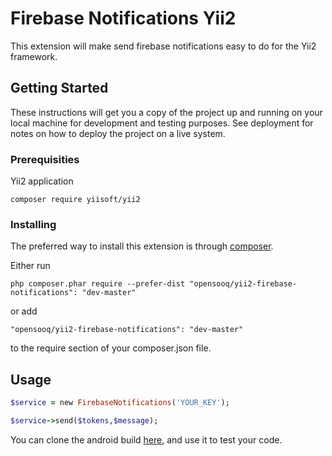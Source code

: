 # Firebase Notifications Yii2

This extension will make send firebase notifications easy to do for the Yii2 framework.

## Getting Started

These instructions will get you a copy of the project up and running on your local machine for development and testing purposes. See deployment for notes on how to deploy the project on a live system.

### Prerequisities

Yii2 application 
```
composer require yiisoft/yii2
```

### Installing

The preferred way to install this extension is through [composer](http://getcomposer.org/download/).

Either run

```
php composer.phar require --prefer-dist "opensooq/yii2-firebase-notifications": "dev-master"

```

or add

```
"opensooq/yii2-firebase-notifications": "dev-master"
```
to the require section of your composer.json file.

## Usage

```ruby
$service = new FirebaseNotifications('YOUR_KEY');

$service->send($tokens,$message);
```
You can clone the android build [here](https://github.com/Amr-alshroof/Fcm-Android),
and use it to test your code.


